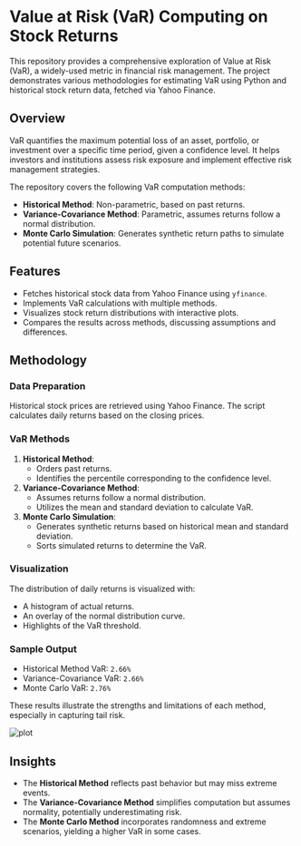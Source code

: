 # Value at Risk (VaR) Computing on Stock Returns

This repository provides a comprehensive exploration of Value at Risk (VaR), a widely-used metric in financial risk management. The project demonstrates various methodologies for estimating VaR using Python and historical stock return data, fetched via Yahoo Finance.

## Overview

VaR quantifies the maximum potential loss of an asset, portfolio, or investment over a specific time period, given a confidence level. It helps investors and institutions assess risk exposure and implement effective risk management strategies. 

The repository covers the following VaR computation methods:
- **Historical Method**: Non-parametric, based on past returns.
- **Variance-Covariance Method**: Parametric, assumes returns follow a normal distribution.
- **Monte Carlo Simulation**: Generates synthetic return paths to simulate potential future scenarios.

## Features
- Fetches historical stock data from Yahoo Finance using `yfinance`.
- Implements VaR calculations with multiple methods.
- Visualizes stock return distributions with interactive plots.
- Compares the results across methods, discussing assumptions and differences.


## Methodology

### Data Preparation
Historical stock prices are retrieved using Yahoo Finance. The script calculates daily returns based on the closing prices.

### VaR Methods
1. **Historical Method**:
   - Orders past returns.
   - Identifies the percentile corresponding to the confidence level.
2. **Variance-Covariance Method**:
   - Assumes returns follow a normal distribution.
   - Utilizes the mean and standard deviation to calculate VaR.
3. **Monte Carlo Simulation**:
   - Generates synthetic returns based on historical mean and standard deviation.
   - Sorts simulated returns to determine the VaR.

### Visualization
The distribution of daily returns is visualized with:
- A histogram of actual returns.
- An overlay of the normal distribution curve.
- Highlights of the VaR threshold.

### Sample Output
- Historical Method VaR: `2.66%`
- Variance-Covariance VaR: `2.66%`
- Monte Carlo VaR: `2.76%`

These results illustrate the strengths and limitations of each method, especially in capturing tail risk.

![plot](https://github.com/user-attachments/assets/65a760e5-331b-4989-8301-dedb6e4d5859)

## Insights
- The **Historical Method** reflects past behavior but may miss extreme events.
- The **Variance-Covariance Method** simplifies computation but assumes normality, potentially underestimating risk.
- The **Monte Carlo Method** incorporates randomness and extreme scenarios, yielding a higher VaR in some cases.
